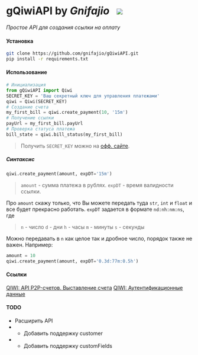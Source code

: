 # gQiwiAPI by _Gnifajio_ ![]() ![]() ![](https://badgen.net/badge/release/v1.0/grey)

_Простое API для создания ссылки на оплату_

#### Установка

[]()

```sh
git clone https://github.com/gnifajio/gQiwiAPI.git
pip install -r requirements.txt
```

#### Использование

[]()

```python
# Инициализация
from gQiwiAPI import Qiwi
SECRET_KEY = 'Ваш секретный ключ для управления платежами'
qiwi = Qiwi(SECRET_KEY)
# Создание счета
my_first_bill = qiwi.create_payment(10, '15m')
# Получение ссылки
payUrl = my_first_bill.payUrl
# Проверка статуса платежа
bill_state = qiwi.bill_status(my_first_bill)
```

> Получить `SECRET_KEY` можно на [офф. сайте](https://qiwi.com/p2p-admin/transfers/api).

##### Синтаксис

[]()

```python
qiwi.create_payment(amount, expDT='15m')
```

> `amount` - сумма платежа в рублях.
> `expDT` - время валидности ссылки.

Про `amount` скажу только, что Вы можете передать туда `str`, `int` и `float` и все будет прекрасно работать.
`expDT` задается в формате `nd:nh:nm:ns`, где

> `n` - число
> `d` - дни
> `h` - часы
> `m` - минуты
> `s` - секунды

Можно передавать в `n` как целое так и дробное число, порядок также не важен.
Например:
```python
amount = 10
qiwi.create_payment(amount, expDT='0.3d:77m:0.5h')
```

#### Ссылки

[QIWI: API P2P-счетов. Выставление счета](https://developer.qiwi.com/ru/p2p-payments/?shell#create)
[QIWI: Аутентификационные данные](https://qiwi.com/p2p-admin/transfers/api)

#### TODO

- Расширить API
- - Добавить поддержку customer
- - Добавить поддержку customFields
